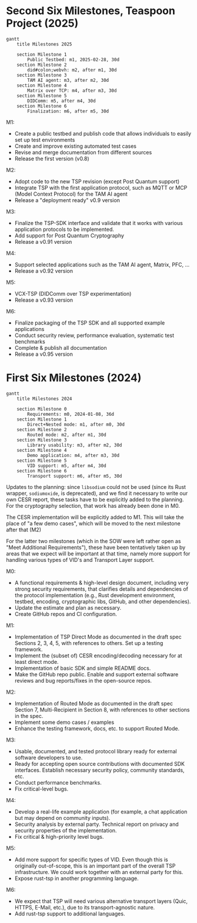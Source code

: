 # Second Six Milestones, Teaspoon Project (2025)

```mermaid
gantt
    title Milestones 2025

    section Milestone 1
        Public Testbed: m1, 2025-02-28, 30d
    section Milestone 2
        did#colon;webvh: m2, after m1, 30d
    section Milestone 3
        TAM AI agent: m3, after m2, 30d
    section Milestone 4
        Matrix over TCP: m4, after m3, 30d
    section Milestone 5
        DIDComm: m5, after m4, 30d
    section Milestone 6
        Finalization: m6, after m5, 30d
```

M1:

* Create a public testbed and publish code that allows individuals to easily set up test environments
* Create and improve existing automated test cases
* Revise and merge documentation from different sources
* Release the first version (v0.8)

M2:

* Adopt code to the new TSP revision (except Post Quantum support)
* Integrate TSP with the first application protocol, such as MQTT or MCP (Model Context Protocol) for the TAM AI agent
* Release a "deployment ready" v0.9 version

M3:

* Finalize the TSP-SDK interface and validate that it works with various application protocols to be implemented.
* Add support for Post Quantum Cryptography
* Release a v0.91 version

M4:

* Support selected applications such as the TAM AI agent, Matrix, PFC, ...
* Release a v0.92 version

M5:

* VCX-TSP (DIDComm over TSP experimentation)
* Release a v0.93 version

M6:

* Finalize packaging of the TSP SDK and all supported example applications
* Conduct security review, performance evaluation, systematic test benchmarks
* Complete & publish all documentation
* Release a v0.95 version

# First Six Milestones (2024)

```mermaid
gantt
    title Milestones 2024

    section Milestone 0
        Requirements: m0, 2024-01-08, 36d
    section Milestone 1
        Direct+Nested mode: m1, after m0, 30d
    section Milestone 2
        Routed mode: m2, after m1, 30d
    section Milestone 3
        Library usability: m3, after m2, 30d
    section Milestone 4
        Demo application: m4, after m3, 30d
    section Milestone 5
        VID support: m5, after m4, 30d
    section Milestone 6
        Transport support: m6, after m5, 30d
```

Updates to the planning: since `libsodium` could not be used (since its Rust wrapper,
`sodiumoxide`, is deprecated), and we find it necessary to write our own CESR report, these tasks have to be explicitly
added to the planning. For the cryptography selection, that work has already been done in M0.

The CESR implementation will be explicitly added to M1. This will take the place of "a few demo cases", which will be
moved to the next milestone after that (M2)

For the latter two milestones (which in the SOW were left rather open as "Meet Additional Requirements"), these have
been tentatively taken up by areas that we expect will be important at that time, namely more support for handling
various types of VID's and Transport Layer support.

M0:

* A functional requirements & high-level design document, including very strong security requirements, that clarifies
  details and dependencies of the protocol implementation (e.g., Rust development environment, testbed, encoding,
  cryptographic libs, GitHub, and other dependencies).
* Update the estimate and plan as necessary.
* Create GitHub repos and CI configuration.

M1:

* Implementation of TSP Direct Mode as documented in the draft spec Sections 2, 3, 4, 5, with references to others.
  Set up a testing framework.
* Implement the (subset of) CESR encoding/decoding necessary for at least direct mode.
* Implementation of basic SDK and simple README docs.
* Make the GitHub repo public. Enable and support external software reviews and bug reports/fixes in the open-source
  repos.

M2:

* Implementation of Routed Mode as documented in the draft spec Section 7, Multi-Recipient in Section 8, with
  references to other sections in the spec.
* Implement some demo cases / examples
* Enhance the testing framework, docs, etc. to support Routed Mode.

M3:

* Usable, documented, and tested protocol library ready for external software developers to use.
* Ready for accepting open source contributions with documented SDK interfaces. Establish necessary security policy,
  community standards, etc.
* Conduct performance benchmarks.
* Fix critical-level bugs.

M4:

* Develop a real-life example application (for example, a chat application but may depend on community inputs).
* Security analysis by external party. Technical report on privacy and security properties of the implementation.
* Fix critical & high-priority level bugs.

M5:

* Add more support for specific types of VID. Even though this is originally out-of-scope, this is an important part
  of the overall TSP infrastructure. We could work together with an external party for this.
* Expose rust-tsp in another programming language.

M6:

* We expect that TSP will need various alternative transport layers (Quic, HTTPS, E-Mail, etc.), due to its
  transport-agnostic nature.
* Add rust-tsp support to additional languages.
